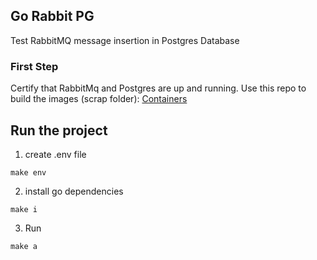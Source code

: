 ## Go Rabbit PG

Test RabbitMQ message insertion in Postgres Database

### First Step
Certify that RabbitMq and Postgres are up and running. Use this repo to build the images (scrap folder):
[Containers](https://github.com/guimassoqueto/containers)


## Run the project
1. create .env file
```shell
make env
```

2. install go dependencies
```shell
make i
```

3. Run
```shell
make a
```